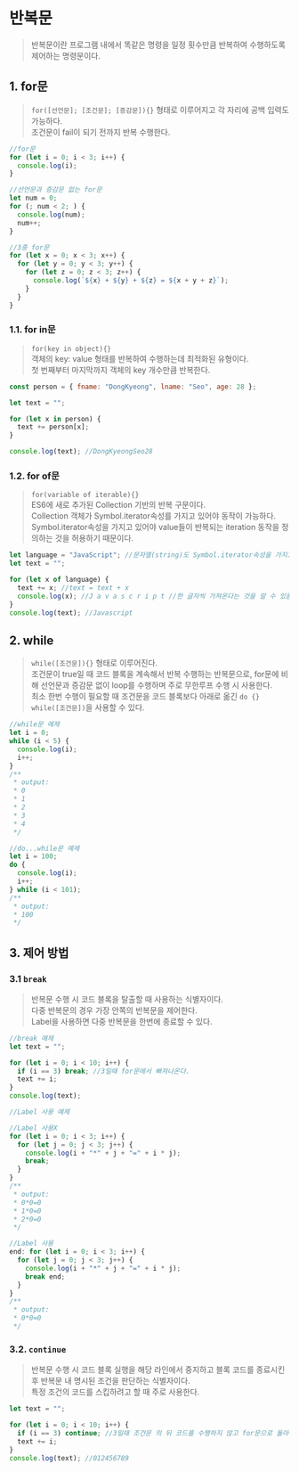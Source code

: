 # 반복문

> 반복문이란 프로그램 내에서 똑같은 명령을 일정 횟수만큼 반복하여 수행하도록 제어하는 명령문이다.

## 1. for문

> `for([선언문]; [조건문]; [증감문]){}` 형태로 이루어지고 각 자리에 공백 입력도 가능하다.  
> 조건문이 fail이 되기 전까지 반복 수행한다.

```javascript
//for문
for (let i = 0; i < 3; i++) {
  console.log(i);
}

//선언문과 증감문 없는 for문
let num = 0;
for (; num < 2; ) {
  console.log(num);
  num++;
}

//3중 for문
for (let x = 0; x < 3; x++) {
  for (let y = 0; y < 3; y++) {
    for (let z = 0; z < 3; z++) {
      console.log(`${x} + ${y} + ${z} = ${x + y + z}`);
    }
  }
}
```

### 1.1. for in문

> `for(key in object){}`  
> 객체의 key: value 형태를 반복하여 수행하는데 최적화된 유형이다.  
> 첫 번째부터 마지막까지 객체의 key 개수만큼 반복한다.

```javascript
const person = { fname: "DongKyeong", lname: "Seo", age: 28 };

let text = "";

for (let x in person) {
  text += person[x];
}

console.log(text); //DongKyeongSeo28
```

### 1.2. for of문

> `for(variable of iterable){}`  
> ES6에 새로 추가된 Collection 기반의 반복 구문이다.  
> Collection 객체가 Symbol.iterator속성를 가지고 있어야 동작이 가능하다. Symbol.iterator속성을 가지고 있어야 value들이 반복되는 iteration 동작을 정의하는 것을 허용하기 때문이다.

```javascript
let language = "JavaScript"; //문자열(string)도 Symbol.iterator속성을 가지고 있음
let text = "";

for (let x of language) {
  text += x; //text = text + x
  console.log(x); //J a v a s c r i p t //한 글자씩 가져온다는 것을 알 수 있음
}
console.log(text); //Javascript
```

## 2. while

> `while([조건문]){}` 형태로 이루어진다.  
> 조건문이 true일 때 코드 블록을 계속해서 반복 수행하는 반복문으로, for문에 비해 선언문과 증감문 없이 loop를 수행하며 주로 무한루프 수행 시 사용한다.  
> 최소 한번 수행이 필요할 때 조건문을 코드 블록보다 아래로 옮긴 `do {} while([조건문])`을 사용할 수 있다.

```javascript
//while문 예제
let i = 0;
while (i < 5) {
  console.log(i);
  i++;
}
/**
 * output:
 * 0
 * 1
 * 2
 * 3
 * 4
 */
```

```javascript
//do...while문 예제
let i = 100;
do {
  console.log(i);
  i++;
} while (i < 101);
/**
 * output:
 * 100
 */
```

## 3. 제어 방법

### 3.1 `break`

> 반복문 수행 시 코드 블록을 탈출할 때 사용하는 식별자이다.  
> 다중 반복문의 경우 가장 안쪽의 반복문을 제어한다.  
> Label을 사용하면 다중 반복문을 한번에 종료할 수 있다.

```javascript
//break 예제
let text = "";

for (let i = 0; i < 10; i++) {
  if (i == 3) break; //3일때 for문에서 빠져나온다.
  text += i;
}
console.log(text);
```

```javascript
//Label 사용 예제

//Label 사용X
for (let i = 0; i < 3; i++) {
  for (let j = 0; j < 3; j++) {
    console.log(i + "*" + j + "=" + i * j);
    break;
  }
}
/**
 * output:
 * 0*0=0
 * 1*0=0
 * 2*0=0
 */

//Label 사용
end: for (let i = 0; i < 3; i++) {
  for (let j = 0; j < 3; j++) {
    console.log(i + "*" + j + "=" + i * j);
    break end;
  }
}
/**
 * output:
 * 0*0=0
 */
```

### 3.2. `continue`

> 반복문 수행 시 코드 블록 실행을 해당 라인에서 중지하고 블록 코드를 종료시킨 후 반복문 내 명시된 조건을 판단하는 식별자이다.  
> 특정 조건의 코드를 스킵하려고 할 때 주로 사용한다.

```javascript
let text = "";

for (let i = 0; i < 10; i++) {
  if (i == 3) continue; //3일때 조건문 의 뒤 코드를 수행하지 않고 for문으로 돌아간다.
  text += i;
}
console.log(text); //012456789
```
